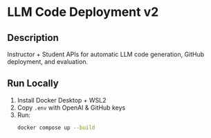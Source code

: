 # LLM Code Deployment v2

## Description
Instructor + Student APIs for automatic LLM code generation, GitHub deployment, and evaluation.

## Run Locally
1. Install Docker Desktop + WSL2
2. Copy `.env` with OpenAI & GitHub keys
3. Run:
   ```bash
   docker compose up --build
